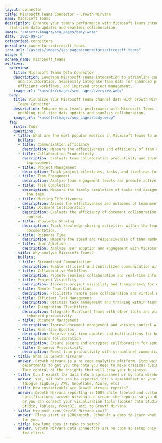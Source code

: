 ```yaml
---
layout: connector
title: Microsoft Teams Connector - Growth Nirvana
name: Microsoft Teams
description: Enhance your team's performance with Microsoft Teams integration, enabling
  real-time data updates and seamless collaboration.
image: "/assets/images/seo_pages/body.webp"
date: '2023-09-18'
categories: connectors
permalink: connectors/microsoft_teams
icon_url: "/assets/images/seo_pages/connectors/microsoft_teams"
usage: 0
schema_name: microsoft_teams
sections:
  overview:
    title: Microsoft Teams Data Connector
    description: Leverage Microsoft Teams integration to streamline communication
      and collaboration. Seamlessly integrate team data for enhanced productivity,
      efficient workflows, and improved project management.
    image_url: "/assets/images/seo_pages/overview.webp"
  body:
    title: Visualize Your Microsoft Teams channel data with Growth Nirvana's Microsoft
      Teams Connector
    description: Enhance your team's performance with Microsoft Teams integration,
      enabling real-time data updates and seamless collaboration.
    image_url: "/assets/images/seo_pages/body.webp"
  faq:
    title: FAQs
    questions:
    - title: What are the most popular metrics in Microsoft Teams to analyze?
      bullets:
      - title: Communication Efficiency
        description: Measure the effectiveness and efficiency of team communication.
      - title: Collaboration Productivity
        description: Evaluate team collaboration productivity and identify areas for
          improvement.
      - title: Project Management
        description: Track project milestones, tasks, and timelines for improved management.
      - title: Team Engagement
        description: Analyze team engagement levels and promote active participation.
      - title: Task Completion
        description: Measure the timely completion of tasks and assignments within
          the team.
      - title: Meeting Effectiveness
        description: Assess the effectiveness and outcomes of team meetings and discussions.
      - title: Document Collaboration
        description: Evaluate the efficiency of document collaboration and version
          control.
      - title: Knowledge Sharing
        description: Track knowledge sharing activities within the team for improved
          documentation.
      - title: Response Time
        description: Measure the speed and responsiveness of team members in communication.
      - title: User Adoption
        description: Analyze user adoption and engagement with Microsoft Teams features.
    - title: Why analyze Microsoft Teams?
      bullets:
      - title: Streamlined Communication
        description: Enable efficient and centralized communication within teams.
      - title: Collaborative Workflows
        description: Promote seamless collaboration and real-time information sharing.
      - title: Project Visibility
        description: Increase project visibility and transparency for effective management.
      - title: Remote Team Collaboration
        description: Facilitate remote team collaboration and virtual meetings.
      - title: Efficient Task Management
        description: Optimize task management and tracking within teams.
      - title: Integration Flexibility
        description: Integrate Microsoft Teams with other tools and platforms for
          enhanced productivity.
      - title: Document Management
        description: Improve document management and version control within teams.
      - title: Real-time Updates
        description: Receive real-time updates and notifications for better decision-making.
      - title: Secure Collaboration
        description: Ensure secure and encrypted collaboration for sensitive information.
      - title: Enhanced Productivity
        description: Boost team productivity with streamlined communication and collaboration.
    - title: What is Growth Nirvana?
      answer: Growth Nirvana is a no code analytics platform. Stop waiting for other
        departments to get you the data you need to make critical business decisions.
        Take control of the insights that will grow your business.
    - title: Can I export the data into a spreadsheet or my data warehouse?
      answer: Yes, all data can be exported into a spreadsheet or your data warehouse
        (Google BigQuery, AWS, Snowflake, Azure, etc)
    - title: How customizable are Growth Nirvana reports?
      answer: Growth Nirvana reporting is 100% white labeled and customized to your
        specifications. Growth Nirvana can create the reports so you don’t have to
        or you can connect your visualization tools (Looker Data Studio/Google Data
        Studio, Tableau, PowerBI, etc) to Growth Nirvana.
    - title: How much does Growth Nirvana cost?
      answer: Plans start at $200/month. Schedule a demo to learn what plan is best
        for you.
    - title: How long does it take to setup?
      answer: Growth Nirvana data connectors are no code so setup only requires a
        few clicks.
---
```


